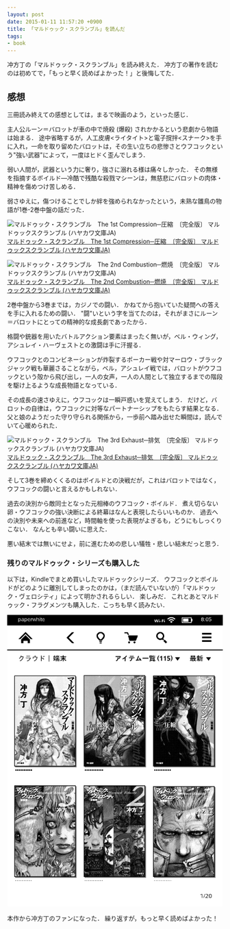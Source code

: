 ```yaml
---
layout: post
date: 2015-01-11 11:57:20 +0900
title: 「マルドゥック・スクランブル」を読んだ
tags:
- book
---
```

冲方丁の「マルドゥック・スクランブル」を読み終えた．
冲方丁の著作を読むのは初めてで，「もっと早く読めばよかった！」と後悔してた．

## 感想

三冊読み終えての感想としては，まるで映画のよう，といった感じ．

主人公ルーン＝バロットが車の中で焼殺 (爆殺) されかかるという悲劇から物語は始まる．
途中省略するが，人工皮膚<ライタイト>と電子撹拌<スナーク>を手に入れ，一命を取り留めたバロットは，その生い立ちの悲惨さとウフコックという"強い武器"によって，一度はヒドく歪んでしまう．

弱い人間が，武器という力に奢り，強さに溺れる様は痛々しかった．
その無様を指摘するボイルド―冷酷で残酷な殺戮マシーンは，無慈悲にバロットの肉体・精神を傷めつけ苦しめる．

弱さゆえに，傷つけることでしか絆を強められなかったという，未熟な雛鳥の物語が1巻-2巻中盤の話だった．

![マルドゥック・スクランブル　The 1st Compression─圧縮　〔完全版〕 マルドゥックスクランブル (ハヤカワ文庫JA)](http://ecx.images-amazon.com/images/I/51NKS61ubuL._SL160_.jpg)  
[マルドゥック・スクランブル　The 1st Compression─圧縮　〔完全版〕 マルドゥックスクランブル (ハヤカワ文庫JA)](http://www.amazon.co.jp/exec/obidos/ASIN/B009GCQNK4/hifumiass-22/ref=nosim/)

![マルドゥック・スクランブル　The 2nd Combustion─燃焼　〔完全版〕 マルドゥックスクランブル (ハヤカワ文庫JA)](http://ecx.images-amazon.com/images/I/51nujbilLiL._SL160_.jpg)  
[マルドゥック・スクランブル　The 2nd Combustion─燃焼　〔完全版〕 マルドゥックスクランブル (ハヤカワ文庫JA)](http://www.amazon.co.jp/exec/obidos/ASIN/B009GCQNHC/hifumiass-22/ref=nosim/)

2巻中盤から3巻までは，カジノでの闘い．
かねてから抱いていた疑問への答えを手に入れるための闘い．
"闘"いという字を当てたのは，それがまさにルーン＝バロットにとっての精神的な成長劇であったから．

格闘や銃器を用いたバトルアクション要素はまったく無いが，ベル・ウィング，アシュレイ・ハーヴェストとの激闘は手に汗握る．

ウフコックとのコンビネーションが炸裂するポーカー戦や対マーロウ・ブラックジャック戦も華麗さることながら，ベル，アシュレイ戦では，バロットがウフコックという殻から飛び出し，一人の女声，一人の人間として独立するまでの階段を駆け上るような成長物語となっている．

その成長の速さゆえに，ウフコックは一瞬戸惑いを覚えてしまう．
だけど，バロットの自律は，ウフコックに対等なパートナーシップをもたらす結果となる．
父と娘のようだった守り守られる関係から，一歩前へ踏み出せた瞬間は，読んでいて心暖められた．

![マルドゥック・スクランブル　The 3rd Exhaust─排気　〔完全版〕 マルドゥックスクランブル (ハヤカワ文庫JA)](http://ecx.images-amazon.com/images/I/51fyD%2B558FL._SL160_.jpg)  
[マルドゥック・スクランブル　The 3rd Exhaust─排気　〔完全版〕 マルドゥックスクランブル (ハヤカワ文庫JA)](http://www.amazon.co.jp/exec/obidos/ASIN/B009GCQNH2/hifumiass-22/ref=nosim/)

そして3巻を締めくくるのはボイルドとの決戦だが，これはバロットではなく，ウフコックの闘いと言えるかもしれない．

過去の決別から敵同士となった元相棒のウフコック・ボイルド．
煮え切らない卵・ウフコックの強い決断による終幕はなんと表現したらいいものか．
過去への決別や未来への前進など，時間軸を使った表現がよぎるも，どうにもしっくりこない．
なんとも辛い闘いに思えた．

悪い結末では無いにせよ，前に進むための悲しい犠牲・悲しい結末だっと思う．

### 残りのマルドゥック・シリーズも購入した

以下は，Kindleでまとめ買いしたマルドゥックシリーズ．
ウフコックとボイルドがどのように離別してしまったのかは，（まだ読んでいないが）「マルドゥック・ヴェロシティ」によって明かされるらしい．
楽しみだ．
これとあとマルドゥック・フラグメンツも購入した．こっちも早く読みたい．

![マルドゥックシリーズ](/images/2015/01/10/mardock_scramble.png)

本作から冲方丁のファンになった．
繰り返すが，もっと早く読めばよかった！
